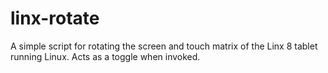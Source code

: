 # linx-rotate
A simple script for rotating the screen and touch matrix of the Linx 8 tablet running Linux. Acts as a toggle when invoked.
